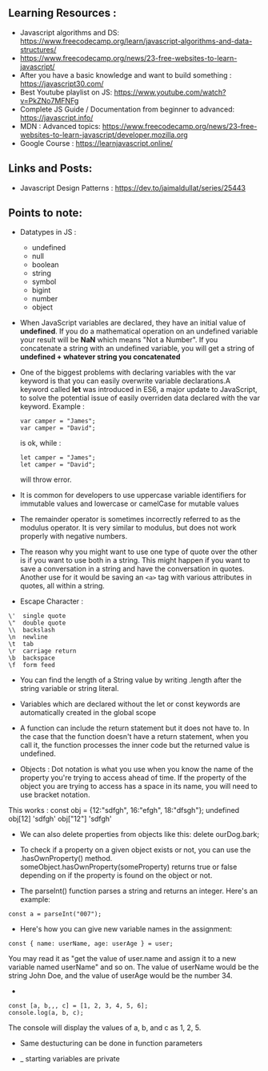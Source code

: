 ## Learning Resources : 
- Javascript algorithms and DS:
  https://www.freecodecamp.org/learn/javascript-algorithms-and-data-structures/
- https://www.freecodecamp.org/news/23-free-websites-to-learn-javascript/
- After you have a basic knowledge and want to build something :
  https://javascript30.com/
- Best Youtube playlist on JS:
  https://www.youtube.com/watch?v=PkZNo7MFNFg
- Complete JS Guide / Documentation from beginner to advanced: 
  https://javascript.info/
- MDN : Advanced topics: 
  https://www.freecodecamp.org/news/23-free-websites-to-learn-javascript/developer.mozilla.org
- Google Course :
  https://learnjavascript.online/

## Links and Posts:
- Javascript Design Patterns :
  https://dev.to/jaimaldullat/series/25443

## Points to note: 

- Datatypes in JS :
  * undefined
  * null
  * boolean
  * string
  * symbol
  * bigint
  * number
  * object

- When JavaScript variables are declared, they have an initial value of **undefined**. 
  If you do a mathematical operation on an undefined variable your result will be **NaN** which means "Not a Number". 
  If you concatenate a string with an undefined variable, you will get a string of **undefined + whatever string you concatenated**

- One of the biggest problems with declaring variables with the var keyword is that you can easily overwrite variable declarations.A keyword called **let** was introduced in ES6, a major update to JavaScript,
  to solve the potential issue of easily overriden data declared with the var keyword. 
  Example : 
  ```
  var camper = "James";
  var camper = "David";
  ```
  is ok, while :
  ```
  let camper = "James";
  let camper = "David";
  ```
  will throw error.

-  It is common for developers to use uppercase variable identifiers for immutable values and lowercase or camelCase for mutable values

- The remainder operator is sometimes incorrectly referred to as the modulus operator. It is very similar to modulus, but does not work properly with negative numbers.

- The reason why you might want to use one type of quote over the other is if you want to use both in a string. This might happen if you want to save a conversation in a string and have the conversation in quotes. Another use for it would be saving an ```<a>``` tag with various attributes in quotes, all within a string.

- Escape Character : 
```
\'  single quote
\"  double quote
\\  backslash
\n  newline
\t  tab
\r  carriage return
\b  backspace
\f  form feed
```

- You can find the length of a String value by writing .length after the string variable or string literal.

- Variables which are declared without the let or const keywords are automatically created in the global scope

- A function can include the return statement but it does not have to. In the case that the function doesn't have a return statement, when you call it, the function processes the inner code but the returned value is undefined.

- Objects : Dot notation is what you use when you know the name of the property you're trying to access ahead of time.
  If the property of the object you are trying to access has a space in its name, you will need to use bracket notation.

This works : 
const obj = {12:"sdfgh", 16:"efgh", 18:"dfsgh"};
undefined
obj[12]
'sdfgh'
obj["12"]
'sdfgh'

- We can also delete properties from objects like this: delete ourDog.bark;
- To check if a property on a given object exists or not, you can use the .hasOwnProperty() method. someObject.hasOwnProperty(someProperty) returns true or false depending on if the property is found on the object or not.


- The parseInt() function parses a string and returns an integer. Here's an example:
```
const a = parseInt("007");
```

- Here's how you can give new variable names in the assignment:
```
const { name: userName, age: userAge } = user;
```
You may read it as "get the value of user.name and assign it to a new variable named userName" and so on. The value of userName would be the string John Doe, and the value of userAge would be the number 34.

- 
```
const [a, b,,, c] = [1, 2, 3, 4, 5, 6];
console.log(a, b, c);
```
The console will display the values of a, b, and c as 1, 2, 5.

- Same destucturing can be done in function parameters

- _ starting variables are private 